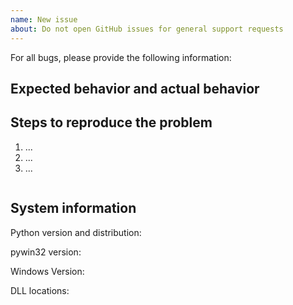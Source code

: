 ```yaml
---
name: New issue
about: Do not open GitHub issues for general support requests
---
```


<!--
Note that issues in this repository are only for bugs or feature requests in the pywin32 repository.

Type stubs currently live in [typeshed](<https://github.com/python/typeshed/tree/main/stubs/pywin32>).
Any issue or request related to static type-checking and IntelliSense should be raised there.

If you need support or help using this package, please start a discussion under the [Q&A category](https://github.com/mhammond/pywin32/discussions/new?category=q-a).
Support or help requests will be converted into a discussion anyhow.
-->

For all bugs, please provide the following information:

## Expected behavior and actual behavior

## Steps to reproduce the problem
<!-- Prefer using code snippets rather than a screenshot. Please include a [full minimal reproduction](https://stackoverflow.com/help/minimal-reproducible-example) if possible. -->

1. ...
2. ...
3. ...

```python

```

## System information

Python version and distribution:
<!-- If uncertain, run: python -V -->

pywin32 version:

Windows Version:
<!-- You can find this under "System Information", ie: Version	10.0.19045 Build 19045 -->

DLL locations:
<!-- Run: python -c "import pywintypes,pythoncom;print(pywintypes.__file__,pythoncom.__file__,sep='\n')" -->
